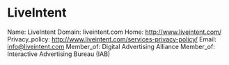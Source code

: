 
# LiveIntent

Name: LiveIntent
Domain: liveintent.com
Home: http://www.liveintent.com/
Privacy_policy: http://www.liveintent.com/services-privacy-policy/
Email: info@liveintent.com
Member_of: Digital Advertising Alliance
Member_of: Interactive Advertising Bureau (IAB)
